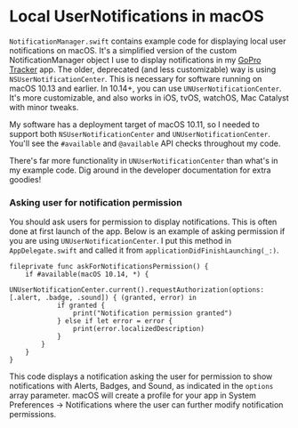 # Local UserNotifications in macOS

`NotificationManager.swift` contains example code for displaying local user notifications on macOS. It's a simplified version of the custom NotificationManager object I use to display notifications in my [GoPro Tracker](https://www.dhurd.com) app. The older, deprecated (and less customizable) way is using `NSUserNotificationCenter`. This is necessary for software running on macOS 10.13 and earlier. In 10.14+, you can use `UNUserNotificationCenter`. It's more customizable, and also works in iOS, tvOS, watchOS, Mac Catalyst with minor tweaks.

My software has a deployment target of macOS 10.11, so I needed to support both `NSUserNotificationCenter` and `UNUserNotificationCenter`. You'll see the `#available` and `@available` API checks throughout my code.

There's far more functionality in `UNUserNotificationCenter` than what's in my example code. Dig around in the developer documentation for extra goodies!


### Asking user for notification permission

You should ask users for permission to display notifications. This is often done at first launch of the app. Below is an example of asking permission if you are using `UNUserNotificationCenter`. I put this method in `AppDelegate.swift` and called it from `applicationDidFinishLaunching(_:)`.

~~~
fileprivate func askForNotificationsPermission() {
    if #available(macOS 10.14, *) {
        UNUserNotificationCenter.current().requestAuthorization(options: [.alert, .badge, .sound]) { (granted, error) in
            if granted {
                print("Notification permission granted")
            } else if let error = error {
                print(error.localizedDescription)
            }
        }
    }
}
~~~

This code displays a notification asking the user for permission to show notifications with Alerts, Badges, and Sound, as indicated in the `options` array parameter. macOS will create a profile for your app in System Preferences -> Notifications where the user can further modify notification permissions.
